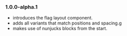### 1.0.0-alpha.1

* introduces the flag layout component.
* adds all variants that match positions and spacing.g
* makes use of nunjucks blocks from the start.
